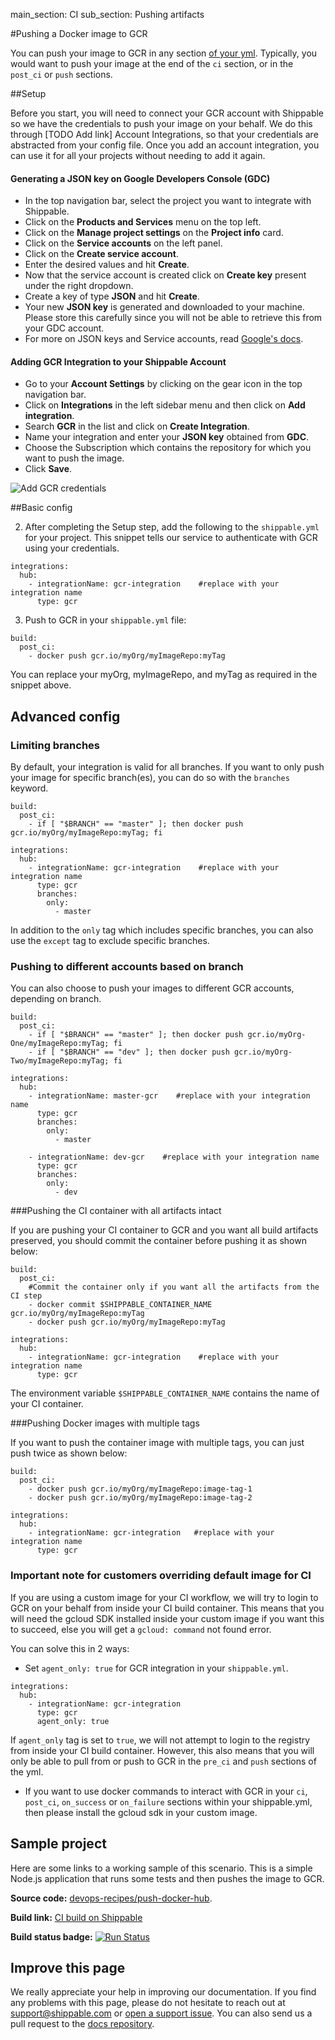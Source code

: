 main_section: CI
sub_section: Pushing artifacts

#Pushing a Docker image to GCR

You can push your image to GCR in any section [of your yml](../reference/ci-yml/). Typically, you would want to push your image at the end of the `ci` section, or in the `post_ci` or `push` sections.

##Setup

Before you start, you will need to connect your  GCR account with Shippable so we have the credentials to push your image on your behalf. We do this through [TODO Add link] Account Integrations, so that your credentials are abstracted from your config file. Once you add an account integration, you can use it for all your projects without needing to add it again.

#### Generating a JSON key on Google Developers Console (GDC)
-  In the top navigation bar, select the project you want to integrate with Shippable.
-  Click on the **Products and Services** menu on the top left.
-  Click on the **Manage project settings** on the **Project info** card.
-  Click on the **Service accounts** on the left panel.
-  Click on the **Create service account**.
-  Enter the desired values and hit **Create**.
-  Now that the service account is created click on **Create key** present under the right dropdown.
-  Create a key of type **JSON** and hit **Create**.
-  Your new **JSON key** is generated and downloaded to your machine. Please store this carefully since you will not be able to retrieve this from your GDC account.
-  For more on JSON keys and Service accounts, read
<a href="https://cloud.google.com/container-registry/docs/auth#using_a_json_key_file" target="_blank"> Google's docs</a>.
#### Adding GCR Integration to your Shippable Account
-  Go to your **Account Settings** by clicking on the gear icon in the top navigation bar.
-  Click on **Integrations** in the left sidebar menu and then click on **Add integration**.
-  Search **GCR** in the list and click on **Create Integration**.
-  Name your integration and enter your **JSON key** obtained from **GDC**.
-  Choose the Subscription which contains the repository for which you want to push the image.
-  Click **Save**.

<img src="../../images/ci/gcr-hub-integration.png" alt="Add  GCR credentials">

##Basic config

2. After completing the Setup step, add the following to the `shippable.yml` for your project. This snippet tells our service to authenticate with GCR using your credentials.

```
integrations:                               
  hub:
    - integrationName: gcr-integration    #replace with your integration name
      type: gcr                        
```

3. Push to GCR in your `shippable.yml` file:

```
build:
  post_ci:
    - docker push gcr.io/myOrg/myImageRepo:myTag
```

You can replace your myOrg, myImageRepo, and myTag as required in the snippet above.

## Advanced config
### Limiting branches

By default, your integration is valid for all branches. If you want to only push your image for specific branch(es), you can do so with the `branches` keyword.

```
build:
  post_ci:
    - if [ "$BRANCH" == "master" ]; then docker push gcr.io/myOrg/myImageRepo:myTag; fi

integrations:                               
  hub:
    - integrationName: gcr-integration    #replace with your integration name   
      type: gcr    
      branches:
        only:
          - master

```
In addition to the `only` tag which includes specific branches, you can also use the `except` tag to exclude specific branches.

### Pushing to different accounts based on branch

You can also choose to push your images to different GCR accounts, depending on branch.

```
build:
  post_ci:
    - if [ "$BRANCH" == "master" ]; then docker push gcr.io/myOrg-One/myImageRepo:myTag; fi
    - if [ "$BRANCH" == "dev" ]; then docker push gcr.io/myOrg-Two/myImageRepo:myTag; fi

integrations:                               
  hub:
    - integrationName: master-gcr    #replace with your integration name   
      type: gcr    
      branches:
        only:
          - master

    - integrationName: dev-gcr    #replace with your integration name   
      type: gcr    
      branches:
        only:
          - dev

```

###Pushing the CI container with all artifacts intact

If you are pushing your CI container to GCR and you want all build artifacts preserved, you should commit the container before pushing it as shown below:

```
build:
  post_ci:
    #Commit the container only if you want all the artifacts from the CI step
    - docker commit $SHIPPABLE_CONTAINER_NAME gcr.io/myOrg/myImageRepo:myTag
    - docker push gcr.io/myOrg/myImageRepo:myTag

integrations:                               
  hub:
    - integrationName: gcr-integration    #replace with your integration name   
      type: gcr              
```

The environment variable `$SHIPPABLE_CONTAINER_NAME` contains the name of your CI container.

###Pushing Docker images with multiple tags

If you want to push the container image with multiple tags, you can just push twice as shown below:


```
build:
  post_ci:
    - docker push gcr.io/myOrg/myImageRepo:image-tag-1
    - docker push gcr.io/myOrg/myImageRepo:image-tag-2

integrations:                               
  hub:
    - integrationName: gcr-integration   #replace with your integration name   
      type: gcr

```

### Important note for customers overriding default image for CI
If you are using a custom image for your CI workflow, we will try to login to GCR on your behalf from inside your CI build container. This means that you will need the gcloud SDK installed inside your custom image if you want this to succeed, else you will get a `gcloud: command` not found error.

You can solve this in 2 ways:

-  Set `agent_only: true` for GCR integration in your `shippable.yml`.
```
integrations:
  hub:
    - integrationName: gcr-integration
      type: gcr
      agent_only: true
```

If `agent_only` tag is set to `true`, we will not attempt to login to the registry from inside your CI build container. However, this also means that you will only be able to pull from or push to GCR in the `pre_ci` and `push` sections of the yml.

- If you want to use docker commands to interact with GCR in your `ci`, `post_ci`, `on_success` or `on_failure` sections within your shippable.yml, then please install the gcloud sdk in your custom image.

## Sample project

Here are some links to a working sample of this scenario. This is a simple Node.js application that runs some tests and then pushes
the image to GCR.

**Source code:**  [devops-recipes/push-docker-hub](https://github.com/devops-recipes/push-docker-hub).

**Build link:** [CI build on Shippable](https://app.shippable.com/github/devops-recipes/push-docker-hub/runs/1/1/console)

**Build status badge:** [![Run Status](https://api.shippable.com/projects/58f002c7c585000700aef8ca/badge?branch=master)](https://app.shippable.com/github/devops-recipes/push-docker-hub)

## Improve this page

We really appreciate your help in improving our documentation. If you find any problems with this page, please do not hesitate to reach out at [support@shippable.com](mailto:support@shippable.com) or [open a support issue](https://www.github.com/Shippable/support/issues). You can also send us a pull request to the [docs repository](https://www.github.com/Shippable/docs).
